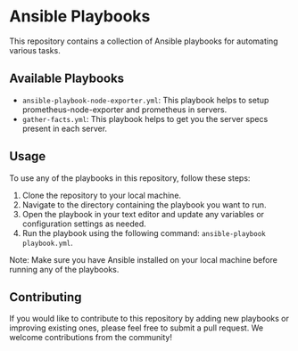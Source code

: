 # Ansible Playbooks

This repository contains a collection of Ansible playbooks for automating various tasks.

## Available Playbooks

- `ansible-playbook-node-exporter.yml`: This playbook helps to setup prometheus-node-exporter and prometheus in servers.
- `gather-facts.yml`: This playbook helps to get you the server specs present in each server.

## Usage

To use any of the playbooks in this repository, follow these steps:

1. Clone the repository to your local machine.
2. Navigate to the directory containing the playbook you want to run.
3. Open the playbook in your text editor and update any variables or configuration settings as needed.
4. Run the playbook using the following command: `ansible-playbook playbook.yml`.

Note: Make sure you have Ansible installed on your local machine before running any of the playbooks.

## Contributing

If you would like to contribute to this repository by adding new playbooks or improving existing ones, please feel free to submit a pull request. We welcome contributions from the community!
